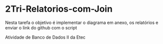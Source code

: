 # 2Tri-Relatorios-com-Join
Nesta tarefa o objetivo é implementar o diagrama em anexo, os relatórios e enviar o link do github com o script

Atividade de Banco de Dados II da Etec
